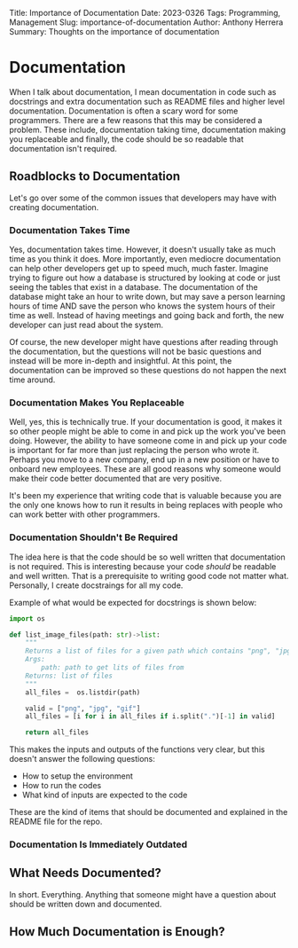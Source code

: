 Title: Importance of Documentation
Date: 2023-0326
Tags: Programming, Management
Slug: importance-of-documentation
Author: Anthony Herrera
Summary: Thoughts on the importance of documentation

# Documentation

When I talk about documentation, I mean documentation in code such as docstrings and extra documentation
such as README files and higher level documentation. Documentation is often a scary word for some programmers.
There are a few reasons that this may be considered a problem. These include, documentation taking time,
documentation making you replaceable and finally, the code should be so readable that documentation isn't required.

## Roadblocks to Documentation

Let's go over some of the common issues that developers may have with creating documentation.

### Documentation Takes Time

Yes, documentation takes time. However, it doesn't usually take as much time as you think it does. More
importantly, even mediocre documentation can help other developers get up to speed much, much faster. Imagine
trying to figure out how a database is structured by looking at code or just seeing the tables that exist in a
database. The documentation of the database might take an hour to write down, but may save a person learning hours
of time AND save the person who knows the system hours of their time as well. Instead of having meetings and going
back and forth, the new developer can just read about the system.

Of course, the new developer might have questions after reading through the documentation, but the questions will
not be basic questions and instead will be more in-depth and insightful. At this point, the documentation can be
improved so these questions do not happen the next time around.

### Documentation Makes You Replaceable

Well, yes, this is technically true. If your documentation is good, it makes it so other people might be able to
come in and pick up the work you've been doing. However, the ability to have someone come in and pick up your code
is important for far more than just replacing the person who wrote it. Perhaps you move to a new company, end up in
a new position or have to onboard new employees. These are all good reasons why someone would make their code better
documented that are very positive.

It's been my experience that writing code that is valuable because you are the only one knows how to run it results
in being replaces with people who can work better with other programmers.

### Documentation Shouldn't Be Required

The idea here is that the code should be so well written that documentation is not required. This is interesting 
because your code _should_ be readable and well written. That is a prerequisite to writing good code not matter
what. Personally, I create docstraings for all my code. 

Example of what would be expected for docstrings is shown below:
```python
import os

def list_image_files(path: str)->list:
    """
    Returns a list of files for a given path which contains "png", "jpg", and "gif".
    Args:
        path: path to get lits of files from
    Returns: list of files
    """
    all_files =  os.listdir(path)

    valid = ["png", "jpg", "gif"]
    all_files = [i for i in all_files if i.split(".")[-1] in valid]

    return all_files
```

This makes the inputs and outputs of the functions very clear, but this doesn't answer the following questions:

* How to setup the environment
* How to run the codes
* What kind of inputs are expected to the code

These are the kind of items that should be documented and explained in the README file for the repo.

### Documentation Is Immediately Outdated



## What Needs Documented?

In short. Everything. Anything that someone might have a question about should be written down and documented.

## How Much Documentation is Enough?
